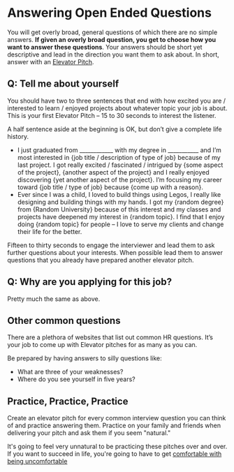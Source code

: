 
# Answering Open Ended Questions

You will get overly broad, general questions of which there are no simple answers. **If given an overly broad question, you get to choose how you want to answer these questions**. Your answers should be short yet descriptive and lead in the direction you want them to ask about. In short, answer with an [Elevator Pitch](/common-ideas/elevator-pitches).

## Q: Tell me about yourself
You should have two to three sentences that end with how excited you are / interested to learn / enjoyed projects about whatever topic your job is about. This is your first Elevator Pitch – 15 to 30 seconds to interest the listener.

A half sentence aside at the beginning is OK, but don’t give a complete life history. 

-  I just graduated from ____________ with my degree in ___________ and I’m most interested in {job title / description of type of job} because of my last project. I got really excited / fascinated / intrigued by {some aspect of the project}, {another aspect of the project} and I really enjoyed discovering {yet another aspect of the project}. I’m focusing my career toward {job title / type of job} because {come up with a reason}.
- Ever since I was a child, I loved to build things using Legos, I really like designing and building things with my hands. I got my {random degree} from {Random University} because of this interest and my classes and projects have deepened my interest in {random topic}. I find that I enjoy doing {random topic} for people – I love to serve my clients and change their life for the better.

Fifteen to thirty seconds to engage the interviewer and lead them to ask further questions about your interests. When possible lead them to answer questions that you already have prepared another elevator pitch.

## Q: Why are you applying for this job?

Pretty much the same as above. 

## Other common questions

There are a plethora of websites that list out common HR questions. It’s your job to come up with Elevator pitches for as many as you can. 

Be prepared by having answers to silly questions like:
- What are three of your weaknesses?
- Where do you see yourself in five years?

## Practice, Practice, Practice

Create an elevator pitch for every common interview question you can think of and practice answering them. Practice on your family and friends when delivering your pitch and ask them if you seem "natural."

It's going to feel very unnatural to be practicing these pitches over and over. If you want to succeed in life, you're going to have to get [comfortable with being uncomfortable](/common-ideas/being-uncomfortable)

<Footer />